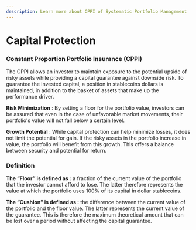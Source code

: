 ```yaml
---
description: Learn more about CPPI of Systematic Portfolio Management
---
```


# Capital Protection

### Constant Proportion Portfolio Insurance (CPPI)

The CPPI allows an investor to maintain exposure to the potential upside of risky assets while providing a capital guarantee against downside risk. To guarantee the invested capital, a position in stablecoins dollars is maintained, in addition to the basket of assets that make up the performance driver.

**Risk Minimization** : By setting a floor for the portfolio value, investors can be assured that even in the case of unfavorable market movements, their portfolio's value will not fall below a certain level.&#x20;

**Growth Potential** : While capital protection can help minimize losses, it does not limit the potential for gain. If the risky assets in the portfolio increase in value, the portfolio will benefit from this growth. This offers a balance between security and potential for return.

### Definition&#x20;

**The “Floor” is defined as :** a fraction of the current value of the portfolio that the investor cannot afford to lose. The latter therefore represents the value at which the portfolio uses 100% of its capital in dollar stablecoins.

**The “Cushion” is defined as :** the difference between the current value of the portfolio and the floor value. The latter represents the current value of the guarantee. This is therefore the maximum theoretical amount that can be lost over a period without affecting the capital guarantee.
